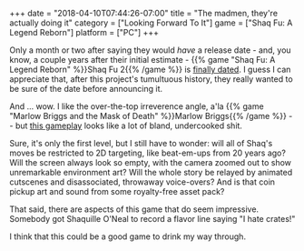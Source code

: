 +++
date = "2018-04-10T07:44:26-07:00"
title = "The madmen, they're actually doing it"
category = ["Looking Forward To It"]
game = ["Shaq Fu: A Legend Reborn"]
platform = ["PC"]
+++

Only a month or two after saying they would <i>have</i> a release date - and, you know, a couple years after their initial estimate - {{% game "Shaq Fu: A Legend Reborn" %}}Shaq Fu 2{{% /game %}} is <a href="https://www.youtube.com/watch?v=sRZFqQFuaGg">finally dated</a>.  I guess I can appreciate that, after this project's tumultuous history, they really wanted to be sure of the date before announcing it.

And ... wow.  I like the over-the-top irreverence angle, a'la {{% game "Marlow Briggs and the Mask of Death" %}}Marlow Briggs{{% /game %}} -- but <a href="https://www.youtube.com/watch?v=cwSjwzJbFnY">this gameplay</a> looks like a lot of bland, undercooked shit.

Sure, it's only the first level, but I still have to wonder: will all of Shaq's moves be restricted to 2D targeting, like beat-em-ups from 20 years ago?  Will the screen always look so empty, with the camera zoomed out to show unremarkable environment art?  Will the whole story be relayed by animated cutscenes and disassociated, throwaway voice-overs?  And is that coin pickup art and sound from some royalty-free asset pack?

That said, there are aspects of this game that do seem impressive.  Somebody got Shaquille O'Neal to record a flavor line saying "I hate crates!"

I think that this could be a good game to drink my way through.
